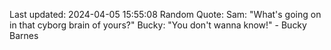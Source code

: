 Last updated: 2024-04-05 15:55:08
Random Quote: Sam: "What's going on in that cyborg brain of yours?"
Bucky: "You don't wanna know!" - Bucky Barnes